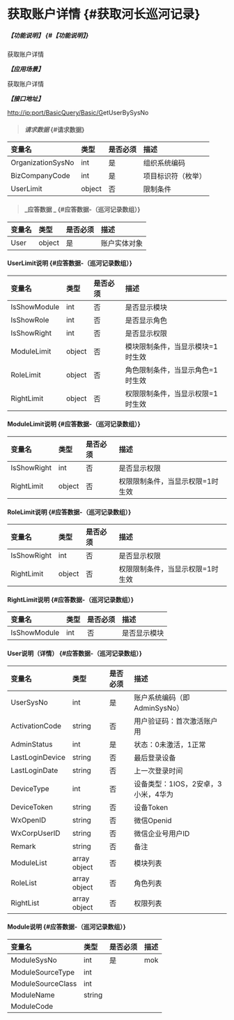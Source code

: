 # 获取账户详情 {#获取河长巡河记录}

##### _【功能说明】_ {#【功能说明】}

获取账户详情

_**【应用场景】**_

获取账户详情

_**【接口地址】**_

[http://ip:port/BasicQuery/](http://ip:port/HMQuery/PatrolRiver/GetPatrolRivers)[Basic](http://ip:port/HMQuery/PatrolRiver/GetPatrolRivers)[/G](http://ip:port/HMQuery/PatrolRiver/GetPatrolRivers)etUserBySysNo

> #### _请求数据_ {#请求数据}

| 变量名 | 类型 | 是否必须 | 描述 |
| :--- | :--- | :--- | :--- |
| OrganizationSysNo | int | 是 | 组织系统编码 |
| BizCompanyCode | int | 是 | 项目标识符（枚举） |
| UserLimit | object | 否 | 限制条件 |

> #### _应答数据 _ {#应答数据-（巡河记录数组）}

| 变量名 | 类型 | 是否必须 | 描述 |
| :--- | :--- | :--- | :--- |
| User | object | 是 | 账户实体对象 |

#### UserLimit说明 {#应答数据-（巡河记录数组）}

| 变量名 | 类型 | 是否必须 | 描述 |
| :--- | :--- | :--- | :--- |
| IsShowModule | int | 否 | 是否显示模块 |
| IsShowRole | int | 否 | 是否显示角色 |
| IsShowRight | int | 否 | 是否显示权限 |
| ModuleLimit | object | 否 | 模块限制条件，当显示模块=1时生效 |
| RoleLimit | object | 否 | 角色限制条件，当显示角色=1时生效 |
| RightLimit | object | 否 | 权限限制条件，当显示权限=1时生效 |

#### ModuleLimit说明 {#应答数据-（巡河记录数组）}

| 变量名 | 类型 | 是否必须 | 描述 |
| :--- | :--- | :--- | :--- |
| IsShowRight | int | 否 | 是否显示权限 |
| RightLimit | object | 否 | 权限限制条件，当显示权限=1时生效 |

#### RoleLimit说明 {#应答数据-（巡河记录数组）}

| 变量名 | 类型 | 是否必须 | 描述 |
| :--- | :--- | :--- | :--- |
| IsShowRight | int | 否 | 是否显示权限 |
| RightLimit | object | 否 | 权限限制条件，当显示权限=1时生效 |

#### RightLimit说明 {#应答数据-（巡河记录数组）}

| 变量名 | 类型 | 是否必须 | 描述 |
| :--- | :--- | :--- | :--- |
| IsShowModule | int | 否 | 是否显示模块 |

#### User说明（详情） {#应答数据-（巡河记录数组）}

| 变量名 | 类型 | 是否必须 | 描述 |
| :--- | :--- | :--- | :--- |
| UserSysNo | int | 是 | 账户系统编码（即AdminSysNo） |
| ActivationCode | string | 否 | 用户验证码：首次激活账户用 |
| AdminStatus | int | 是 | 状态：0未激活，1正常 |
| LastLoginDevice | string | 否 | 最后登录设备 |
| LastLoginDate | string | 否 | 上一次登录时间 |
| DeviceType | int | 否 | 设备类型：1IOS，2安卓，3小米，4华为 |
| DeviceToken | string | 否 | 设备Token |
| WxOpenID | string | 否 | 微信Openid |
| WxCorpUserID | string | 否 | 微信企业号用户ID |
| Remark | string | 否 | 备注 |
| ModuleList | array object | 否 | 模块列表 |
| RoleList | array object | 否 | 角色列表 |
| RightList | array object | 否 | 权限列表 |

#### Module说明 {#应答数据-（巡河记录数组）}

| 变量名 | 类型 | 是否必须 | 描述 |
| :--- | :--- | :--- | :--- |
| ModuleSysNo | int | 是 | mok |
| ModuleSourceType | int |  |  |
| ModuleSourceClass | int |  |  |
| ModuleName | string |  |  |
| ModuleCode |  |  |  |



